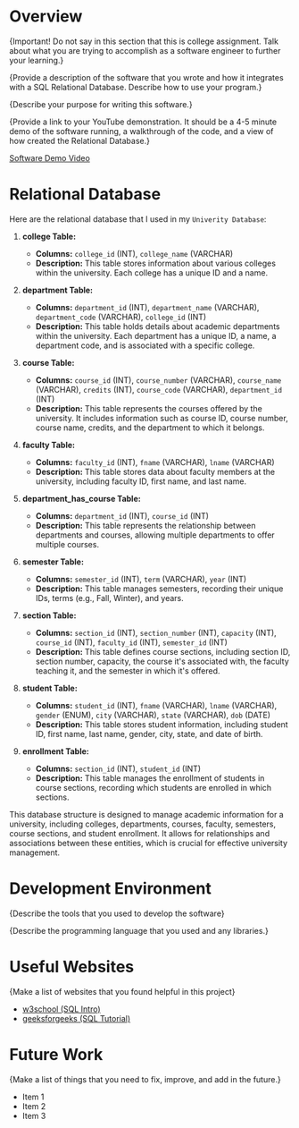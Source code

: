 # Overview

{Important! Do not say in this section that this is college assignment. Talk about what you are trying to accomplish as a software engineer to further your learning.}

{Provide a description of the software that you wrote and how it integrates with a SQL Relational Database. Describe how to use your program.}

{Describe your purpose for writing this software.}

{Provide a link to your YouTube demonstration. It should be a 4-5 minute demo of the software running, a walkthrough of the code, and a view of how created the Relational Database.}

[Software Demo Video](http://youtube.link.goes.here)

# Relational Database
Here are the relational database that I used in my `Univerity Database`:

1. **college Table:**
   - **Columns:** `college_id` (INT), `college_name` (VARCHAR)
   - **Description:** This table stores information about various colleges within the university. Each college has a unique ID and a name.

2. **department Table:**
   - **Columns:** `department_id` (INT), `department_name` (VARCHAR), `department_code` (VARCHAR), `college_id` (INT)
   - **Description:** This table holds details about academic departments within the university. Each department has a unique ID, a name, a department code, and is associated with a specific college.

3. **course Table:**
   - **Columns:** `course_id` (INT), `course_number` (VARCHAR), `course_name` (VARCHAR), `credits` (INT), `course_code` (VARCHAR), `department_id` (INT)
   - **Description:** This table represents the courses offered by the university. It includes information such as course ID, course number, course name, credits, and the department to which it belongs.

4. **faculty Table:**
   - **Columns:** `faculty_id` (INT), `fname` (VARCHAR), `lname` (VARCHAR)
   - **Description:** This table stores data about faculty members at the university, including faculty ID, first name, and last name.

5. **department_has_course Table:**
   - **Columns:** `department_id` (INT), `course_id` (INT)
   - **Description:** This table represents the relationship between departments and courses, allowing multiple departments to offer multiple courses.

6. **semester Table:**
   - **Columns:** `semester_id` (INT), `term` (VARCHAR), `year` (INT)
   - **Description:** This table manages semesters, recording their unique IDs, terms (e.g., Fall, Winter), and years.

7. **section Table:**
   - **Columns:** `section_id` (INT), `section_number` (INT), `capacity` (INT), `course_id` (INT), `faculty_id` (INT), `semester_id` (INT)
   - **Description:** This table defines course sections, including section ID, section number, capacity, the course it's associated with, the faculty teaching it, and the semester in which it's offered.

8. **student Table:**
   - **Columns:** `student_id` (INT), `fname` (VARCHAR), `lname` (VARCHAR), `gender` (ENUM), `city` (VARCHAR), `state` (VARCHAR), `dob` (DATE)
   - **Description:** This table stores student information, including student ID, first name, last name, gender, city, state, and date of birth.

9. **enrollment Table:**
   - **Columns:** `section_id` (INT), `student_id` (INT)
   - **Description:** This table manages the enrollment of students in course sections, recording which students are enrolled in which sections.

This database structure is designed to manage academic information for a university, including colleges, departments, courses, faculty, semesters, course sections, and student enrollment. It allows for relationships and associations between these entities, which is crucial for effective university management.

# Development Environment

{Describe the tools that you used to develop the software}

{Describe the programming language that you used and any libraries.}

# Useful Websites

{Make a list of websites that you found helpful in this project}

- [w3school (SQL Intro)](https://www.w3schools.com/sql/sql_intro.asp)
- [geeksforgeeks (SQL Tutorial)](https://www.geeksforgeeks.org/sql-tutorial/)

# Future Work

{Make a list of things that you need to fix, improve, and add in the future.}

- Item 1
- Item 2
- Item 3
